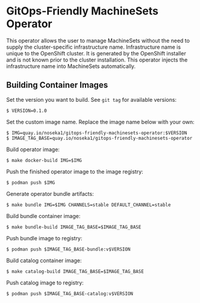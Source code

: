 # GitOps-Friendly MachineSets Operator

This operator allows the user to manage MachineSets without the need to supply the cluster-specific infrastructure name. Infrastructure name is unique to the OpenShift cluster. It is generated by the OpenShift installer and is not known prior to the cluster installation. This operator injects the infrastructure name into MachineSets automatically.

## Building Container Images

Set the version you want to build. See `git tag` for available versions:

```
$ VERSION=0.1.0
```

Set the custom image name. Replace the image name below with your own:

```
$ IMG=quay.io/noseka1/gitops-friendly-machinesets-operator:$VERSION
$ IMAGE_TAG_BASE=quay.io/noseka1/gitops-friendly-machinesets-operator
```

Build operator image:

```
$ make docker-build IMG=$IMG
```

Push the finished operator image to the image registry:

```
$ podman push $IMG
```

Generate operator bundle artifacts:

```
$ make bundle IMG=$IMG CHANNELS=stable DEFAULT_CHANNEL=stable
```

Build bundle container image:

```
$ make bundle-build IMAGE_TAG_BASE=$IMAGE_TAG_BASE
```

Push bundle image to registry:

```
$ podman push $IMAGE_TAG_BASE-bundle:v$VERSION
```

Build catalog container image:

```
$ make catalog-build IMAGE_TAG_BASE=$IMAGE_TAG_BASE
```

Push catalog image to registry:

```
$ podman push $IMAGE_TAG_BASE-catalog:v$VERSION
```
